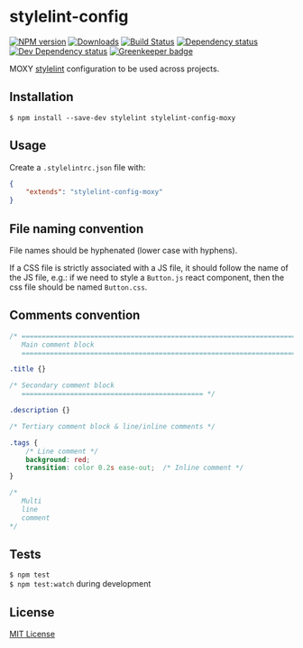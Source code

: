 # stylelint-config

[![NPM version][npm-image]][npm-url] [![Downloads][downloads-image]][npm-url] [![Build Status][travis-image]][travis-url] [![Dependency status][david-dm-image]][david-dm-url] [![Dev Dependency status][david-dm-dev-image]][david-dm-dev-url] [![Greenkeeper badge][greenkeeper-image]][greenkeeper-url]


[npm-url]:https://npmjs.org/package/stylelint-config-moxy
[npm-image]:http://img.shields.io/npm/v/stylelint-config-moxy.svg
[downloads-image]:http://img.shields.io/npm/dm/stylelint-config-moxy.svg
[travis-url]:https://travis-ci.org/moxystudio/stylelint-config
[travis-image]:http://img.shields.io/travis/moxystudio/stylelint-config/master.svg
[david-dm-url]:https://david-dm.org/moxystudio/stylelint-config
[david-dm-image]:https://img.shields.io/david/moxystudio/stylelint-config.svg
[david-dm-dev-url]:https://david-dm.org/moxystudio/stylelint-config#info=devDependencies
[david-dm-dev-image]:https://img.shields.io/david/dev/moxystudio/stylelint-config.svg
[greenkeeper-image]:https://badges.greenkeeper.io/moxystudio/stylelint-config.svg
[greenkeeper-url]:https://greenkeeper.io

MOXY [stylelint](http://stylelint.org/) configuration to be used across projects.


## Installation

`$ npm install --save-dev stylelint stylelint-config-moxy`


## Usage

Create a `.stylelintrc.json` file with:

```json
{
    "extends": "stylelint-config-moxy"
}
```

## File naming convention

File names should be hyphenated (lower case with hyphens).

If a CSS file is strictly associated with a JS file, it should follow the name of the JS file, e.g.: if we need to style a `Button.js` react component, then the css file should be named `Button.css`.


## Comments convention

```css
/* ==========================================================================
   Main comment block
   ========================================================================== */

.title {}

/* Secondary comment block
   ============================================= */

.description {}

/* Tertiary comment block & line/inline comments */

.tags {
    /* Line comment */
    background: red;
    transition: color 0.2s ease-out;  /* Inline comment */
}

/*
   Multi
   line
   comment
*/
```


## Tests

`$ npm test`   
`$ npm test:watch` during development


## License

[MIT License](http://opensource.org/licenses/MIT)
